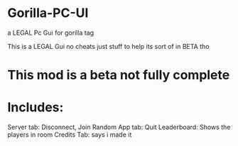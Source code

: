 # Gorilla-PC-UI
a LEGAL Pc Gui for gorilla tag

This is a LEGAL Gui no cheats just stuff to help its sort of in BETA tho

# This mod is a beta not fully complete

# Includes:
Server tab: Disconnect, Join Random
App tab: Quit
Leaderboard: Shows the players in room
Credits Tab: says i made it

